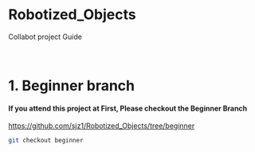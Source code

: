 # Robotized_Objects
Collabot project Guide <br/><br/><br/>



# 1. Beginner branch

#### If you attend this project at First, Please checkout the Beginner Branch <br/>


https://github.com/sjz1/Robotized_Objects/tree/beginner <br/>


```bash
git checkout beginner
```

<br/><br/>

